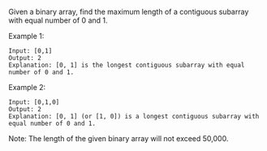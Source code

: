 Given a binary array, find the maximum length of a contiguous subarray with equal number of 0 and 1.

Example 1:

~~~
Input: [0,1]
Output: 2
Explanation: [0, 1] is the longest contiguous subarray with equal number of 0 and 1.
~~~

Example 2:

~~~
Input: [0,1,0]
Output: 2
Explanation: [0, 1] (or [1, 0]) is a longest contiguous subarray with equal number of 0 and 1.
~~~

Note: The length of the given binary array will not exceed 50,000.
